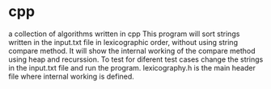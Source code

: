 # cpp
a collection of algorithms written in cpp 
This program will sort strings written in the input.txt file in lexicographic order, without using string compare method. It will show the internal working of the compare method using heap and recurssion.
To test for diferent test cases change the strings in the input.txt file and run the program.
lexicography.h is the main header file where internal working is defined.
